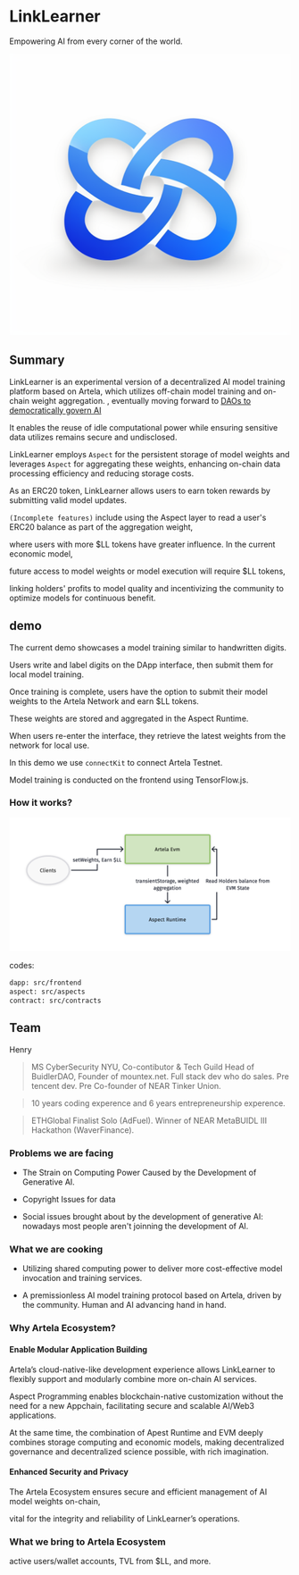 # LinkLearner

Empowering AI from every corner of the world.

![Logo](docs/logo.png)

## Summary 

LinkLearner is an experimental version of a decentralized AI model training platform based on Artela, which utilizes off-chain model training and on-chain weight aggregation. , eventually moving forward to [DAOs to democratically govern AI](https://vitalik.eth.limo/general/2024/01/30/cryptoai.html)

It enables the reuse of idle computational power while ensuring sensitive data utilizes remains secure and undisclosed. 

LinkLearner employs `Aspect` for the persistent storage of model weights and leverages `Aspect` for aggregating these weights, enhancing on-chain data processing efficiency and reducing storage costs. 

As an ERC20 token, LinkLearner allows users to earn token rewards by submitting valid model updates.

`(Incomplete features)` include using the Aspect layer to read a user's ERC20 balance as part of the aggregation weight, 

where users with more $LL tokens have greater influence. In the current economic model, 

future access to model weights or model execution will require $LL tokens,

linking holders' profits to model quality and incentivizing the community to optimize models for continuous benefit.

## demo

The current demo showcases a model training similar to handwritten digits. 

Users write and label digits on the DApp interface, then submit them for local model training. 

Once training is complete, users have the option to submit their model weights to the Artela Network and earn $LL tokens. 

These weights are stored and aggregated in the Aspect Runtime. 

When users re-enter the interface, they retrieve the latest weights from the network for local use. 

In this demo we use `connectKit` to connect Artela Testnet.

Model training is conducted on the frontend using TensorFlow.js.

### How it works?

![How it works](docs/LL.png)

codes: 

```
dapp: src/frontend
aspect: src/aspects
contract: src/contracts
```

## Team

Henry

> MS CyberSecurity NYU, Co-contibutor & Tech Guild Head of BuidlerDAO, Founder of mountex.net. Full stack dev who do sales. Pre tencent dev.  Pre Co-founder of NEAR Tinker Union. 

> 10 years coding experence and 6 years entrepreneurship experence.

> ETHGlobal Finalist Solo (AdFuel). Winner of NEAR MetaBUIDL III Hackathon (WaverFinance).

### Problems we are facing 

* The Strain on Computing Power Caused by the Development of Generative AI.

* Copyright Issues for data

* Social issues brought about by the development of generative AI: nowadays most people aren't joinning the development of AI.

### What we are cooking

* Utilizing shared computing power to deliver more cost-effective model invocation and training services.

* A premissionless AI model training protocol based on Artela, driven by the community. Human and AI advancing hand in hand.

### Why Artela Ecosystem? 

#### Enable Modular Application Building

Artela’s cloud-native-like development experience allows LinkLearner to flexibly support and modularly combine more on-chain AI services. 

Aspect Programming enables blockchain-native customization without the need for a new Appchain, facilitating secure and scalable AI/Web3 applications.

At the same time, the combination of Apest Runtime and EVM deeply combines storage computing and economic models, making decentralized governance and decentralized science possible, with rich imagination.

#### Enhanced Security and Privacy

The Artela Ecosystem ensures secure and efficient management of AI model weights on-chain, 

vital for the integrity and reliability of LinkLearner’s operations.

### What we bring to Artela Ecosystem

active users/wallet accounts, TVL from $LL, and more.